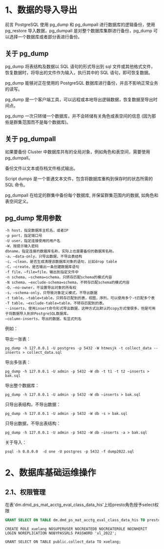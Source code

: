 # 1、数据的导入导出

前言
PostgreSQL 使用 pg_dump 和 pg_dumpall 进行数据库的逻辑备份，使用 pg_restore 导入数据，pg_dumpall 是对整个数据库集群进行备份，pg_dump 可以选择一个数据库或者部分表进行备份。

## 关于 pg_dump

pg_dump 将表结构及数据以 SQL 语句的形式导出到 sql 文件或其他格式文件，恢复数据时，将导出的文件作为输入，执行其中的 SQL 语句，即可恢复数据。

pg_dump 能够对正在使用的 PostgreSQL 数据库进行备份，并且不影响正常业务的读写。

pg_dump 是一个客户端工具，可以远程或本地导出逻辑数据，恢复数据至导出时间点。

pg_dump 一次只转储一个数据库，并不会转储有关角色或表空间的信息 (因为那些是群集范围而不是每个数据库)。

## 关于 pg_dumpall

如果要备份 Cluster 中数据库共有的全局对象，例如角色和表空间，需要使用 pg_dumpall。

备份文件以文本或存档文件格式输出。

Script dumps 是一个普通文本文件，包含将数据库重构到保存时的状态所需的 SQL 命令。

pg_dumpall 在给定的群集中备份每个数据库, 并保留群集范围内的数据, 如角色和表空间定义。

## pg_dump 常用参数

```shell
-h host，指定数据库主机名，或者IP
-p port，指定端口号
-U user，指定连接使用的用户名
-W，按提示输入密码
dbname，指定连接的数据库名称，实际上也是要备份的数据库名称。
-a，–data-only，只导出数据，不导出表结构
-c，–clean，是否生成清理该数据库对象的语句，比如drop table
-C，–create，是否输出一条创建数据库语句
-f file，–file=file，输出到指定文件中
-n schema，–schema=schema，只转存匹配schema的模式内容
-N schema，–exclude-schema=schema，不转存匹配schema的模式内容
-O，–no-owner，不设置导出对象的所有权
-s，–schema-only，只导致对象定义模式，不导出数据
-t table，–table=table，只转存匹配到的表，视图，序列，可以使用多个-t匹配多个表
-T table，–exclude-table=table，不转存匹配到的表。
--inserts，使用insert命令形式导出数据，这种方式比默认的copy方式慢很多，但是可用于将数据导入到非PostgreSQL数据库。
–column-inserts，导出的数据，有显式列名
```

例如：

导出一张表：

```shell
pg_dump -h 127.0.0.1 -U postgres -p 5432 -W htmesjk -t collect_data --inserts > collect_data.sql
```

导出多张表：

```shell
pg_dump -h 127.0.0.1 -U admin -p 5432 -W db -t t1 -t t2 –inserts > bak.sql
```

导出整个数据库：

```shell
pg_dump -h 127.0.0.1 -U admin -p 5432 -W db –inserts > bak.sql
```

只导出表结构，不导出数据：

```shell
pg_dump -h 127.0.0.1 -U admin -p 5432 -W db -s > bak.sql
```

只导出数据，不导出表结构：

```shell
pg_dump -h 127.0.0.1 -U admin -p 5432 -W db –inserts -a > bak.sql
```

关于导入：

```shell
psql -h 0.0.0.0  -d one -U postgres -p 5432 -f dump2022.sql 
```

# 2、数据库基础运维操作

## 2.1、权限管理

在表'dm.dmd_ps_mat_acctg_eval_class_data_his'上给presto角色授予select权限

```sql
GRANT SELECT ON TABLE dm.dmd_ps_mat_acctg_eval_class_data_his TO presto;
```

`CREATE ROLE xuelang NOSUPERUSER NOCREATEDB NOCREATEROLE NOINHERIT LOGIN NOREPLICATION NOBYPASSRLS PASSWORD 'xl_2022';`

`GRANT SELECT ON TABLE public.collect_data TO xuelang;`

